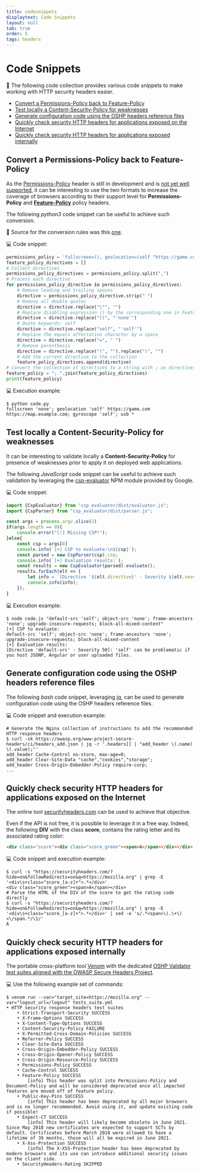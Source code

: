 ```yaml
---
title: codesnippets
displaytext: Code Snippets
layout: null
tab: true
order: 5
tags: headers
---
```


# Code Snippets

🧾 The following code collection provides various code snippets to make working with HTTP security headers easier.

* [Convert a Permissions-Policy back to Feature-Policy](#convert-a-permissions-policy-back-to-feature-policy)
* [Test locally a Content-Security-Policy for weaknesses](#test-locally-a-content-security-policy-for-weaknesses)
* [Generate configuration code using the OSHP headers reference files](#generate-configuration-code-using-the-oshp-headers-reference-files)
* [Quickly check security HTTP headers for applications exposed on the Internet](#quickly-check-security-http-headers-for-applications-exposed-on-the-internet)
* [Quickly check security HTTP headers for applications exposed internally](#quickly-check-security-http-headers-for-applications-exposed-internally)

## Convert a Permissions-Policy back to Feature-Policy

As the [Permissions-Policy](https://github.com/w3c/webappsec-permissions-policy/blob/main/permissions-policy-explainer.md) header is still in development and is [not yet well supported](https://caniuse.com/permissions-policy), it can be interesting to use the two formats to increase the coverage of browsers according to their support level for **Permissions-Policy** and **[Feature-Policy](https://developer.mozilla.org/en-US/docs/Web/HTTP/Headers/Feature-Policy)** policy headers.

The following _python3_ code snippet can be useful to achieve such conversion.

📑 Source for the conversion rules was this [one](https://github.com/w3c/webappsec-permissions-policy/blob/main/permissions-policy-explainer.md#appendix-big-changes-since-this-was-called-feature-policy).

💻 Code snippet:

```python
permissions_policy = 'fullscreen=(), geolocation=(self "https://game.com" "https://map.example.com"), gyroscope=(self), usb=*'
feature_policy_directives = []
# Collect directives
permissions_policy_directives = permissions_policy.split(",")
# Process each directive
for permissions_policy_directive in permissions_policy_directives:
    # Remove leading and trailing spaces
    directive = permissions_policy_directive.strip(" ")
    # Remove all double quotes
    directive = directive.replace("\"", "")
    # Replace disabling expression () by the corresponding one in Feature-Policy
    directive = directive.replace("()", "'none'")
    # Quote keywords: self
    directive = directive.replace("self", "'self'")
    # Replace the equals affectation character by a space
    directive = directive.replace("=", " ")
    # Remove parenthesis
    directive = directive.replace("(", "").replace(")", "")
    # Add the current directive to the collection
    feature_policy_directives.append(directive)
# Convert the collection of directives to a string with ; as directives separator
feature_policy = "; ".join(feature_policy_directives)
print(feature_policy)
```

💻 Execution example:

```shell
$ python code.py
fullscreen 'none'; geolocation 'self' https://game.com https://map.example.com; gyroscope 'self'; usb *
```

## Test locally a Content-Security-Policy for weaknesses

It can be interesting to validate locally a **Content-Security-Policy** for presence of weaknesses prior to apply it on deployed web applications.

The following _JavaScript_ code snippet can be useful to achieve such validation by leveraging the [csp-evaluator](https://github.com/google/csp-evaluator) NPM module provided by Google.

💻 Code snippet:

```javascript
import {CspEvaluator} from "csp_evaluator/dist/evaluator.js";
import {CspParser} from "csp_evaluator/dist/parser.js";

const args = process.argv.slice(2)
if(args.length == 0){
    console.error("[!] Missing CSP!");
}else{
    const csp = args[0]
    console.info(`[+] CSP to evaluate:\n${csp}`);
    const parsed = new CspParser(csp).csp;
    console.info(`[+] Evaluation results:`);
    const results = new CspEvaluator(parsed).evaluate();
    results.forEach(elt => {
        let info = `[Directive '${elt.directive}' - Severity ${elt.severity}]: ${elt.description}`;
        console.info(info);
    });
}
```

💻 Execution example:

```shell
$ node code.js "default-src 'self'; object-src 'none'; frame-ancestors 'none'; upgrade-insecure-requests; block-all-mixed-content"
[+] CSP to evaluate:
default-src 'self'; object-src 'none'; frame-ancestors 'none'; upgrade-insecure-requests; block-all-mixed-content
[+] Evaluation results:
[Directive 'default-src' - Severity 50]: 'self' can be problematic if you host JSONP, Angular or user uploaded files.
```

## Generate configuration code using the OSHP headers reference files

The following _bash_ code snippet, leveraging [jq](https://stedolan.github.io/jq/), can be used to generate configuration code using the OSHP headers reference files.

💻 Code snippet and execution example:

```shell
# Generate the Nginx collection of instructions to add the recommanded HTTP response headers
$ curl -sk https://owasp.org/www-project-secure-headers/ci/headers_add.json | jq -r '.headers[] | "add_header \(.name) \(.value);"'
add_header Cache-Control no-store, max-age=0;
add_header Clear-Site-Data "cache","cookies","storage";
add_header Cross-Origin-Embedder-Policy require-corp;
...
```

## Quickly check security HTTP headers for applications exposed on the Internet

The online tool [securityheaders.com](https://securityheaders.com) can be used to achieve that objective.

Even if the API is not free, it is possible to leverage it in a free way. Indeed, the following **DIV** with the class **score**, contains the rating letter and its associated rating color:

```html
<div class="score"><div class="score_green"><span>A</span></div></div>
```

💻 Code snippet and execution example:

```shell
$ curl -s "https://securityheaders.com/?hide=on&followRedirects=on&q=https://mozilla.org" | grep -E '<div\s+class="score_[a-z]+">.*</div>'
<div class="score_green"><span>A</span></div>
# Parse the HTML of the DIV of the score to get the rating code directly
$ curl -s "https://securityheaders.com/?hide=on&followRedirects=on&q=https://mozilla.org" | grep -E '<div\s+class="score_[a-z]+">.*</div>' | sed -e 's/.*<span>\(.\+\)<\/span.*/\1/'
A
```

## Quickly check security HTTP headers for applications exposed internally

The portable cross-platform tool [Venom](https://github.com/ovh/venom) with the dedicated [OSHP Validator test suites aligned with the OWASP Secure Headers Project](https://github.com/oshp/oshp-validator).

💻 Use the following example set of commands:

```shell
$ venom run --var="target_site=https://mozilla.org" --var="logout_url=/logout" tests_suite.yml
• HTTP security response headers test suites
    • Strict-Transport-Security SUCCESS
    • X-Frame-Options SUCCESS
    • X-Content-Type-Options SUCCESS
    • Content-Security-Policy FAILURE
    • X-Permitted-Cross-Domain-Policies SUCCESS
    • Referrer-Policy SUCCESS
    • Clear-Site-Data SUCCESS
    • Cross-Origin-Embedder-Policy SUCCESS
    • Cross-Origin-Opener-Policy SUCCESS
    • Cross-Origin-Resource-Policy SUCCESS
    • Permissions-Policy SUCCESS    
    • Cache-Control SUCCESS    
    • Feature-Policy SUCCESS
        [info] This header was split into Permissions-Policy and Document-Policy and will be considered deprecated once all impacted features are moved off of feature policy.
    • Public-Key-Pins SUCCESS
        [info] This header has been deprecated by all major browsers and is no longer recommended. Avoid using it, and update existing code if possible!
    • Expect-CT SUCCESS
        [info] This header will likely become obsolete in June 2021. Since May 2018 new certificates are expected to support SCTs by default. Certificates before March 2018 were allowed to have a lifetime of 39 months, those will all be expired in June 2021.
    • X-Xss-Protection SUCCESS
        [info] The X-XSS-Protection header has been deprecated by modern browsers and its use can introduce additional security issues on the client side.
    • SecurityHeaders-Rating SKIPPED
```
